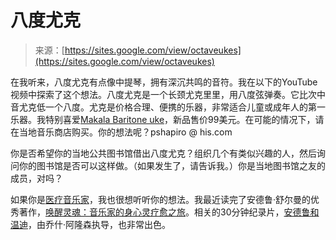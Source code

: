 <!--yml

category: 未分类

date: 2024-05-27 14:29:10

-->

# 八度尤克

> 来源：[https://sites.google.com/view/octaveukes](https://sites.google.com/view/octaveukes)

在我听来，八度尤克有点像中提琴，拥有深沉共鸣的音符。我在以下的YouTube视频中探索了这个想法。八度尤克是一个长颈尤克里里，用八度弦弹奏。它比次中音尤克低一个八度。尤克是价格合理、便携的乐器，非常适合儿童或成年人的第一乐器。我特别喜爱[Makala Baritone uke](https://www.youtube.com/watch?v=IrW7n7KqaIY)，新品售价99美元。在可能的情况下，请在当地音乐商店购买。你的想法呢？pshapiro @ his.com

你是否希望你的当地公共图书馆借出八度尤克？组织几个有类似兴趣的人，然后询问你的图书馆是否可以这样做。（如果发生了，请告诉我。）你是当地图书馆之友的成员，对吗？

如果你是[医疗音乐家](https://medicalmusicianinitiative.org/)，我也很想听听你的想法。我最近读完了安德鲁·舒尔曼的优秀著作，[唤醒灵魂：音乐家的身心灵疗愈之旅](https://www.amazon.com/Waking-Spirit-Musicians-Journey-Healing/dp/1250132223/ref=sr_1_1?crid=8YIQRJFTJT1J&dib=eyJ2IjoiMSJ9.p7td37sg0gIEii9sYIfnwA.fnfyXcoK2jnQbmrhI8PPeZOZfvUN2OMu4HltefVCOI0&dib_tag=se&keywords=andrew+schulman+waking&qid=1709274884&sprefix=andrew+schulman+waking%2Caps%2C66&sr=8-1)。相关的30分钟纪录片，[安德鲁和温迪](https://www.aronsonfilms.com/andrew--wendy.html)，由乔什·阿隆森执导，也非常出色。
